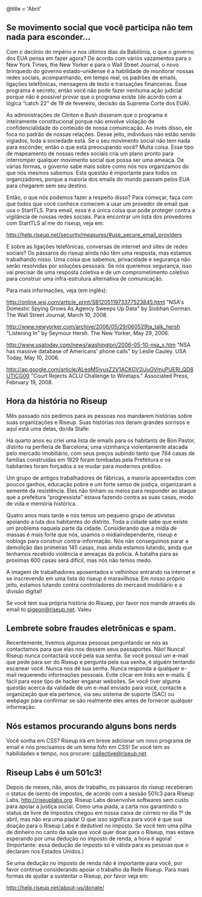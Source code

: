 @title = 'Abril'

## Se movimento social que você participa não tem nada para esconder...

Com o declínio do império e nos últimos dias da Babilônia, o que o
governo dos EUA pensa em fazer agora? De acordo com vários vazamentos
para o New York Times, the New Yorker e para o Wall Street Journal, o
novo brinquedo do governo estado-unidense é a habilidade de monitorar
nossas redes sociais, acompanhando, em tempo real, os padrões de emails,
ligações telefônicas, mensagens de texto e transações financeiras. Esse
programa é secreto, então você não pode fazer nenhuma ação judicial
porque não é possível provar que o programa existe (de acordo com a
lógica “catch 22” de 19 de fevereiro, decisão da Suprema Corte dos EUA).

As administrações de Clinton e Bush disseram que o programa é
inteiramente constitucional porque não envolve violação de
confidencialidade do conteúdo de nossa comunicação. Ao invés disso, ele
foca no padrão de nossas relações. Desse jeito, indivíduos não estão
sendo vigiados, toda a sociedade está. Se o seu movimento social não tem
nada para esconder, então o que está preocupando você? Muita coisa. Esse
tipo de mapeamento de nossas redes sociais cria um plano pronto para
interromper qualquer movimento social que possa ser uma ameaça. De
várias formas, o governo sabe mais sobre como nós nos organizamos do que
nós mesmos sabemos. Esta questão é importante para todos os
organizadores, porque a maioria dos emails do mundo passam pelos EUA
para chegarem sem seu destino.

Então, o que nós podemos fazer a respeito disso? Para começar, faça com
que todos que você conhece comecem a usar um provedor de email que usa o
StartTLS. Para email, essa é a única coisa que pode proteger contra a
vigilância de nossas redes sociais. Para encontrar um lista dos
provedores com StartTLS al´me do riseup, veja em:

   http://help.riseup.net/security/measures/#use_secure_email_providers

   E sobre as ligações telefônicas, conversas de internet and sites de
redes sociais? Os pássaros do riseup ainda não têm uma resposta, mas
estamos trabalhando nisso. Uma coisa que sabemos, privacidade e
segurança não serão resolvidas por soluções pessoais. Se nós queremos
segurança, isso vai precisar de uma resposta coletiva e de um
comprometimento coletivo para construir uma infra-estrutura alternativa
de comunicação.

   Para mais informações, veja  (em inglês):

http://online.wsj.com/article_print/SB120511973377523845.html
"NSA's Domestic Spying Grows As Agency Sweeps Up Data" by Siobhan Gorman.
The Wall Street Journal, March 10, 2008.

http://www.newyorker.com/archive/2006/05/29/060529ta_talk_hersh
"Listening In" by Seymour Hersh. The New Yorker, May 29, 2006.

http://www.usatoday.com/news/washington/2006-05-10-nsa_x.htm
"NSA has massive database of Americans' phone calls" by Leslie Cauley.
USA Today, May 10, 2006.

http://ap.google.com/article/ALeqM5jyusZ2V1ACKGV2iJuGVmuPUERi_QD8UTICG00
"Court Rejects ACLU Challenge to Wiretaps." Associated Press, February
19, 2008.


## Hora da história no Riseup

Mês passado nós pedimos para as pessoas nos mandarem histórias sobre
suas organizações e Riseup. Suas histórias nos deram grandes sorrisos e
aqui está uma delas, do/da Stafe:

Há quarto anos eu criei uma lista de emails para os habitants de Bon
Pastor, distrito na periferia de Barcelona; uma vizinhança violentamente
atacada pelo mercado imobiliário, com seus preços subindo tanto que 784
casas de famílias construídas em 1929 foram tombadas pela Prefeitura e
os habitantes foram forçados a se mudar para modernos prédios.

Um grupo de antigos trabalhadores de fábricas, a maioria aposentados com
poucos ganhos, educação pobre e um forte senso de justiça, organizaram a
semente da resistência. Eles não tinham os meios para responder ao
ataque que a prefeitura “progressista” estava fazendo contra as suas
casas, modo de vida e memória histórica.

Quatro anos mais tarde e nós temos um pequeno grupo de ativistas
apoiando a luta dos habitantes do distrito. Toda a cidade sabe que
existe um problema naquela parte da cidade. Considerando que a mídia de
massas é mais forte que nós, usamos o midiaindependente, riseup e
noblogs para construir contra-informação. Nós não conseguimos parar a
demolição das primeiras 145 casas, mas ainda estamos lutando, ainda que
tenhamos recebido violência e ameaças da polícia. A batalha para as
próximas 600 casas será difícil, mas nós não temos medo.

A imagem de trabalhadores aposentados e velhinhos entrando na internet e
se inscrevendo em uma lista do riseup é maravilhosa. Em nosso próprio
jeito, estamos lutando contra controladores do mercaod imobiliário e a
divisão digital!

Se você tem sua própria história do Risuep, por favor nos mande através
do email to pigeon@riseup.net. Valeu

## Lembrete sobre fraudes eletrônicas e spam.

Recentemente, tivemos algumas pessoas perguntando se nós as contactamos
para que elas nos dessem seus passaportes. Não! Nunca! Riseup nunca
contactará você pela sua senha. Se você possui um e-mail que pede para
ser do Riseup e pergunta pela sua senha, é alguém tentando escanear
você. Nunca nos dê sua senha. Nunca responda a qualquer e-mail
requerendo informações pessoais. Evite clicar em links em e-mails. É
fácil para esse tipo de hacker enganar websites. Se você tiver alguma
questão acerca da validade de um e-mail enviado para você, contacte a
organização que ela pertence, via seu sistema de suporte (SAC) ou
webpage para confirmar se são realmente eles antes de fornecer qualquer
informação.


## Nós estamos procurando alguns bons nerds

Você sonha em CSS? Riseup irá em breve adicionar um novo programa de
email e nós precisamos de um tema fofo em CSS! Se você tem as
habilidades e tempo, nos procure: collective@riseup.net


## Riseup Labs é um 501c3!

Depois de meses, não, anos de trabalho, os pássaros do riseup receberam
o status de isento de impostos, de acordo com a sessão 501c3 para Riseup
Labs, http://riseuplabs.org. Riseup Labs desenvolve softwares sem custo
para apoiar a justiça social.
Como uma piada, a carta nos garantindo o status de livre de impostos
chegou em nossa caixa de correio no dia 1º de abril, mas não era uma
piada! O que isso significa para você é que sua doação para o Riseup
Labs é dedutível no imposto. Se você tem uma pilha de dinheiro no canto
da sala que você quer doar para o Riseup, mas estava esperando por uma
dedução no imposto de renda, a hora é agora! (Importante: essa dedução
de imposto só é válida para as pessoas que o declaram nos Estados Unidos.)

Se uma dedução no imposto de renda não é importante para você, por favor
continue considerando apoiar o trabalho da Rede Riseup. Para mais formas
de ajudar a sustentar o Riseup, por favor veja em:

http://help.riseup.net/about-us/donate/
